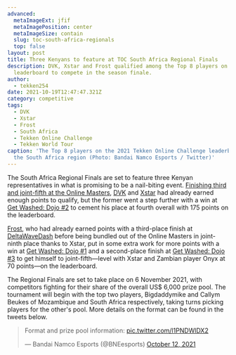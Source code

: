 ```yaml
---
advanced:
  metaImageExt: jfif
  metaImagePosition: center
  metaImageSize: contain
  slug: toc-south-africa-regionals
  top: false
layout: post
title: Three Kenyans to feature at TOC South Africa Regional Finals
description: DVK, Xstar and Frost qualified among the Top 8 players on the
  leaderboard to compete in the season finale.
author:
  - tekken254
date: 2021-10-19T12:47:47.321Z
category: competitive
tags:
  - DVK
  - Xstar
  - Frost
  - South Africa
  - Tekken Online Challenge
  - Tekken World Tour
caption: 'The Top 8 players on the 2021 Tekken Online Challenge leaderboard for
  the South Africa region (Photo: Bandai Namco Esports / Twitter)'
---
```

The South Africa Regional Finals are set to feature three Kenyan representatives in what is promising to be a nail-biting event. [Finishing third and joint-fifth at the Online Masters](/news/2021/09/19/dvk-toc-south-africa), [DVK](/circuit/tekken/profile.html?id=4092983) and [Xstar](/circuit/tekken/profile.html?id=4183920) had already earned enough points to qualify, but the former went a step further with a win at [Get Washed: Dojo #2](https://smash.gg/tournament/get-washed-dojo-2/event/get-washed-dojo-2-1/brackets/1004279/1584418/) to cement his place at fourth overall with 175 points on the leaderboard.

[Frost](/circuit/tekken/profile.html?id=4644523), who had already earned points with a third-place finish at [DeltaWaveDash](https://smash.gg/tournament/deltawavedash-1/event/deltawavedash-tekken-7-ps4-ps5/brackets/975595/1544450) before being bundled out of the Online Masters in joint-ninth place thanks to Xstar, put in some extra work for more points with a win at [Get Washed: Dojo #1](https://smash.gg/tournament/get-washed-dojo-1/event/get-washed-dojo-1/brackets/1004235/1584355) and a second-place finish at [Get Washed: Dojo #3](https://smash.gg/tournament/get-washed-dojo-3/event/get-washed-dojo-3/brackets/1004394/1584574) to get himself to joint-fifth—level with Xstar and Zambian player Onyx at 70 points—on the leaderboard.

The Regional Finals are set to take place on 6 November 2021, with competitors fighting for their share of the overall US$ 6,000 prize pool. The tournament will begin with the top two players, Bigdaddymike and Callym Beukes of Mozambique and South Africa respectively, taking turns picking players for the other's pool. More details on the format can be found in the tweets below.

<div class="d-flex justify-content-center">
<blockquote class="twitter-tweet"><p lang="en" dir="ltr">Format and prize pool information: <a href="https://t.co/l1PNDWlDX2">pic.twitter.com/l1PNDWlDX2</a></p>&mdash; Bandai Namco Esports (@BNEesports) <a href="https://twitter.com/BNEesports/status/1447713642946842624?ref_src=twsrc%5Etfw">October 12, 2021</a></blockquote> <script async src="https://platform.twitter.com/widgets.js" charset="utf-8"></script>
</div>